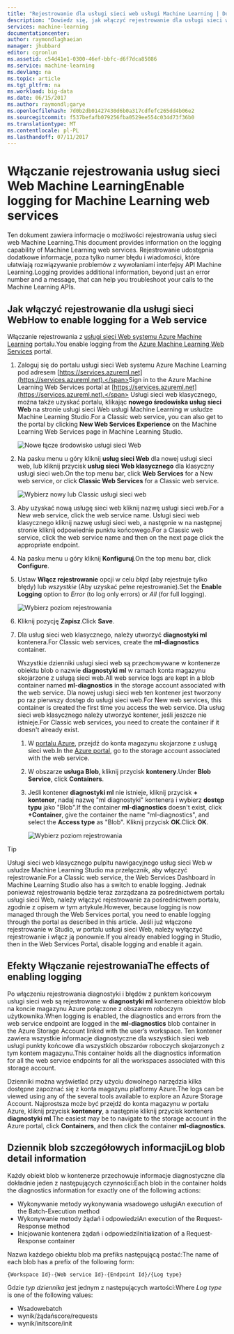```yaml
---
title: "Rejestrowanie dla usługi sieci web usługi Machine Learning | Dokumentacja firmy Microsoft"
description: "Dowiedz się, jak włączyć rejestrowanie dla usługi sieci web usługi Machine Learning. Rejestrowanie udostępnia dodatkowe informacje ułatwiające rozwiązywanie problemów z interfejsów API."
services: machine-learning
documentationcenter: 
author: raymondlaghaeian
manager: jhubbard
editor: cgronlun
ms.assetid: c54d41e1-0300-46ef-bbfc-d6f7dca85086
ms.service: machine-learning
ms.devlang: na
ms.topic: article
ms.tgt_pltfrm: na
ms.workload: big-data
ms.date: 06/15/2017
ms.author: raymondl;garye
ms.openlocfilehash: 7d0b2db01427430d6b0a317cdfefc265dd4b06e2
ms.sourcegitcommit: f537befafb079256fba0529ee554c034d73f36b0
ms.translationtype: MT
ms.contentlocale: pl-PL
ms.lasthandoff: 07/11/2017
---
```

# <a name="enable-logging-for-machine-learning-web-services"></a><span data-ttu-id="61be2-104">Włączanie rejestrowania usług sieci Web Machine Learning</span><span class="sxs-lookup"><span data-stu-id="61be2-104">Enable logging for Machine Learning web services</span></span>
<span data-ttu-id="61be2-105">Ten dokument zawiera informacje o możliwości rejestrowania usług sieci web Machine Learning.</span><span class="sxs-lookup"><span data-stu-id="61be2-105">This document provides information on the logging capability of Machine Learning web services.</span></span> <span data-ttu-id="61be2-106">Rejestrowanie udostępnia dodatkowe informacje, poza tylko numer błędu i wiadomości, które ułatwiają rozwiązywanie problemów z wywołaniami interfejsy API Machine Learning.</span><span class="sxs-lookup"><span data-stu-id="61be2-106">Logging provides additional information, beyond just an error number and a message, that can help you troubleshoot your calls to the Machine Learning APIs.</span></span>  

## <a name="how-to-enable-logging-for-a-web-service"></a><span data-ttu-id="61be2-107">Jak włączyć rejestrowanie dla usługi sieci Web</span><span class="sxs-lookup"><span data-stu-id="61be2-107">How to enable logging for a Web service</span></span>

<span data-ttu-id="61be2-108">Włączanie rejestrowania z [usługi sieci Web systemu Azure Machine Learning](https://services.azureml.net) portalu.</span><span class="sxs-lookup"><span data-stu-id="61be2-108">You enable logging from the [Azure Machine Learning Web Services](https://services.azureml.net) portal.</span></span> 

1. <span data-ttu-id="61be2-109">Zaloguj się do portalu usługi sieci Web systemu Azure Machine Learning pod adresem [https://services.azureml.net](https://services.azureml.net).</span><span class="sxs-lookup"><span data-stu-id="61be2-109">Sign in to the Azure Machine Learning Web Services portal at [https://services.azureml.net](https://services.azureml.net).</span></span> <span data-ttu-id="61be2-110">Usługi sieci web klasycznego, można także uzyskać portalu, klikając **nowego środowiska usług sieci Web** na stronie usługi sieci Web usługi Machine Learning w usłudze Machine Learning Studio.</span><span class="sxs-lookup"><span data-stu-id="61be2-110">For a Classic web service, you can also get to the portal by clicking **New Web Services Experience** on the Machine Learning Web Services page in Machine Learning Studio.</span></span>

   ![Nowe łącze środowisko usługi sieci Web](media/machine-learning-web-services-logging/new-web-services-experience-link.png)

2. <span data-ttu-id="61be2-112">Na pasku menu u góry kliknij **usług sieci Web** dla nowej usługi sieci web, lub kliknij przycisk **usług sieci Web klasycznego** dla klasyczny usługi sieci web.</span><span class="sxs-lookup"><span data-stu-id="61be2-112">On the top menu bar, click **Web Services** for a New web service, or click **Classic Web Services** for a Classic web service.</span></span>

   ![Wybierz nowy lub Classic usługi sieci web](media/machine-learning-web-services-logging/select-web-service.png)

3. <span data-ttu-id="61be2-114">Aby uzyskać nową usługę sieci web kliknij nazwę usługi sieci web.</span><span class="sxs-lookup"><span data-stu-id="61be2-114">For a New web service, click the web service name.</span></span> <span data-ttu-id="61be2-115">Usługi sieci web klasycznego kliknij nazwę usługi sieci web, a następnie w na następnej stronie kliknij odpowiednie punktu końcowego.</span><span class="sxs-lookup"><span data-stu-id="61be2-115">For a Classic web service, click the web service name and then on the next page click the appropriate endpoint.</span></span>

4. <span data-ttu-id="61be2-116">Na pasku menu u góry kliknij **Konfiguruj**.</span><span class="sxs-lookup"><span data-stu-id="61be2-116">On the top menu bar, click **Configure**.</span></span>

5. <span data-ttu-id="61be2-117">Ustaw **Włącz rejestrowanie** opcji w celu *błąd* (aby rejestruje tylko błędy) lub *wszystkie* (Aby uzyskać pełne rejestrowanie).</span><span class="sxs-lookup"><span data-stu-id="61be2-117">Set the **Enable Logging** option to *Error* (to log only errors) or *All* (for full logging).</span></span>

   ![Wybierz poziom rejestrowania](media/machine-learning-web-services-logging/enable-logging.png)

6. <span data-ttu-id="61be2-119">Kliknij pozycję **Zapisz**.</span><span class="sxs-lookup"><span data-stu-id="61be2-119">Click **Save**.</span></span>

7. <span data-ttu-id="61be2-120">Dla usług sieci web klasycznego, należy utworzyć **diagnostyki ml** kontenera.</span><span class="sxs-lookup"><span data-stu-id="61be2-120">For Classic web services, create the **ml-diagnostics** container.</span></span>

   <span data-ttu-id="61be2-121">Wszystkie dzienniki usługi sieci web są przechowywane w kontenerze obiektu blob o nazwie **diagnostyki ml** w ramach konta magazynu skojarzone z usługą sieci web.</span><span class="sxs-lookup"><span data-stu-id="61be2-121">All web service logs are kept in a blob container named **ml-diagnostics** in the storage account associated with the web service.</span></span> <span data-ttu-id="61be2-122">Dla nowej usługi sieci web ten kontener jest tworzony po raz pierwszy dostęp do usługi sieci web.</span><span class="sxs-lookup"><span data-stu-id="61be2-122">For New web services, this container is created the first time you access the web service.</span></span> <span data-ttu-id="61be2-123">Dla usług sieci web klasycznego należy utworzyć kontener, jeśli jeszcze nie istnieje.</span><span class="sxs-lookup"><span data-stu-id="61be2-123">For Classic web services, you need to create the container if it doesn't already exist.</span></span> 

   1. <span data-ttu-id="61be2-124">W [portalu Azure](https://portal.azure.com), przejdź do konta magazynu skojarzone z usługą sieci web.</span><span class="sxs-lookup"><span data-stu-id="61be2-124">In the [Azure portal](https://portal.azure.com), go to the storage account associated with the web service.</span></span>

   2. <span data-ttu-id="61be2-125">W obszarze **usługa Blob**, kliknij przycisk **kontenery**.</span><span class="sxs-lookup"><span data-stu-id="61be2-125">Under **Blob Service**, click **Containers**.</span></span>

   3. <span data-ttu-id="61be2-126">Jeśli kontener **diagnostyki ml** nie istnieje, kliknij przycisk **+ kontener**, nadaj nazwę "ml diagnostyki" kontenera i wybierz **dostęp typu** jako "Blob".</span><span class="sxs-lookup"><span data-stu-id="61be2-126">If the container **ml-diagnostics** doesn't exist, click **+Container**, give the container the name "ml-diagnostics", and select the **Access type** as "Blob".</span></span> <span data-ttu-id="61be2-127">Kliknij przycisk **OK**.</span><span class="sxs-lookup"><span data-stu-id="61be2-127">Click **OK**.</span></span>

      ![Wybierz poziom rejestrowania](media/machine-learning-web-services-logging/create-ml-diagnostics-container.png)

> [!TIP]
>
> <span data-ttu-id="61be2-129">Usługi sieci web klasycznego pulpitu nawigacyjnego usług sieci Web w usłudze Machine Learning Studio ma przełącznik, aby włączyć rejestrowanie.</span><span class="sxs-lookup"><span data-stu-id="61be2-129">For a Classic web service, the Web Services Dashboard in Machine Learning Studio also has a switch to enable logging.</span></span> <span data-ttu-id="61be2-130">Jednak ponieważ rejestrowania będzie teraz zarządzana za pośrednictwem portalu usługi sieci Web, należy włączyć rejestrowanie za pośrednictwem portalu, zgodnie z opisem w tym artykule.</span><span class="sxs-lookup"><span data-stu-id="61be2-130">However, because logging is now managed through the Web Services portal, you need to enable logging through the portal as described in this article.</span></span> <span data-ttu-id="61be2-131">Jeśli już włączone rejestrowanie w Studio, w portalu usługi sieci Web, należy wyłączyć rejestrowanie i włącz ją ponownie.</span><span class="sxs-lookup"><span data-stu-id="61be2-131">If you already enabled logging in Studio, then in the Web Services Portal, disable logging and enable it again.</span></span>


## <a name="the-effects-of-enabling-logging"></a><span data-ttu-id="61be2-132">Efekty Włączanie rejestrowania</span><span class="sxs-lookup"><span data-stu-id="61be2-132">The effects of enabling logging</span></span>
<span data-ttu-id="61be2-133">Po włączeniu rejestrowania diagnostyki i błędów z punktem końcowym usługi sieci web są rejestrowane w **diagnostyki ml** kontenera obiektów blob na koncie magazynu Azure połączone z obszarem roboczym użytkownika.</span><span class="sxs-lookup"><span data-stu-id="61be2-133">When logging is enabled, the diagnostics and errors from the web service endpoint are logged in the **ml-diagnostics** blob container in the Azure Storage Account linked with the user’s workspace.</span></span> <span data-ttu-id="61be2-134">Ten kontener zawiera wszystkie informacje diagnostyczne dla wszystkich sieci web usługi punkty końcowe dla wszystkich obszarów roboczych skojarzonych z tym kontem magazynu.</span><span class="sxs-lookup"><span data-stu-id="61be2-134">This container holds all the diagnostics information for all the web service endpoints for all the workspaces associated with this storage account.</span></span>

<span data-ttu-id="61be2-135">Dzienniki można wyświetlać przy użyciu dowolnego narzędzia kilka dostępne zapoznać się z konta magazynu platformy Azure.</span><span class="sxs-lookup"><span data-stu-id="61be2-135">The logs can be viewed using any of the several tools available to explore an Azure Storage Account.</span></span> <span data-ttu-id="61be2-136">Najprostsza może być przejdź do konta magazynu w portalu Azure, kliknij przycisk **kontenery**, a następnie kliknij przycisk kontenera **diagnostyki ml**.</span><span class="sxs-lookup"><span data-stu-id="61be2-136">The easiest may be to navigate to the storage account in the Azure portal, click **Containers**, and then click the container **ml-diagnostics**.</span></span>  

## <a name="log-blob-detail-information"></a><span data-ttu-id="61be2-137">Dziennik blob szczegółowych informacji</span><span class="sxs-lookup"><span data-stu-id="61be2-137">Log blob detail information</span></span>
<span data-ttu-id="61be2-138">Każdy obiekt blob w kontenerze przechowuje informacje diagnostyczne dla dokładnie jeden z następujących czynności:</span><span class="sxs-lookup"><span data-stu-id="61be2-138">Each blob in the container holds the diagnostics information for exactly one of the following actions:</span></span>

* <span data-ttu-id="61be2-139">Wykonywanie metody wykonywania wsadowego usługi</span><span class="sxs-lookup"><span data-stu-id="61be2-139">An execution of the Batch-Execution method</span></span>  
* <span data-ttu-id="61be2-140">Wykonywanie metody żądań i odpowiedzi</span><span class="sxs-lookup"><span data-stu-id="61be2-140">An execution of the Request-Response method</span></span>  
* <span data-ttu-id="61be2-141">Inicjowanie kontenera żądań i odpowiedzi</span><span class="sxs-lookup"><span data-stu-id="61be2-141">Initialization of a Request-Response container</span></span>

<span data-ttu-id="61be2-142">Nazwa każdego obiektu blob ma prefiks następującą postać:</span><span class="sxs-lookup"><span data-stu-id="61be2-142">The name of each blob has a prefix of the following form:</span></span> 


`{Workspace Id}-{Web service Id}-{Endpoint Id}/{Log type}`


<span data-ttu-id="61be2-143">Gdzie _typ dziennika_ jest jednym z następujących wartości:</span><span class="sxs-lookup"><span data-stu-id="61be2-143">Where _Log type_ is one of the following values:</span></span>  

* <span data-ttu-id="61be2-144">Wsadowe</span><span class="sxs-lookup"><span data-stu-id="61be2-144">batch</span></span>  
* <span data-ttu-id="61be2-145">wynik/żądań</span><span class="sxs-lookup"><span data-stu-id="61be2-145">score/requests</span></span>  
* <span data-ttu-id="61be2-146">wynik/init</span><span class="sxs-lookup"><span data-stu-id="61be2-146">score/init</span></span>  

